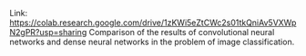 Link: https://colab.research.google.com/drive/1zKWi5eZtCWc2s01tkQniAv5VXWpN2gPR?usp=sharing
Comparison of the results of convolutional neural networks and dense neural networks in the problem of image classification.
